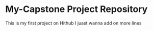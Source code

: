 # My-Capstone Project Repository
This is my first project on Hithub
I juast wanna 
add on 
more lines